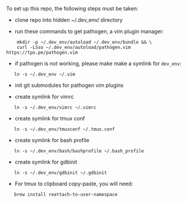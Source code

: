 To set up this repo, the following steps must be taken: 

 - clone repo into hidden ~/.dev_env/ directory

 - run these commands to get pathogen, a vim plugin manager: 
```
    mkdir -p ~/.dev_env/autoload ~/.dev_env/bundle && \
    curl -LSso ~/.dev_env/autoload/pathogen.vim https://tpo.pe/pathogen.vim
```

 - if pathogen is not working, please make make a symlink for `dev_env`:
 ```
    ln -s ~/.dev_env ~/.vim
 ```

 - init git submodules for pathogen vim plugins
 
 - create symlink for vimrc 
 ```
    ln -s ~/.dev_env/vimrc ~/.vimrc
 ```
 
 - create symlink for tmux conf 
 ```
    ln -s ~/.dev_env/tmuxconf ~/.tmux.conf
 ```

 - create symlink for bash profile
 ```
    ln -s ~/.dev_env/bash/bashprofile ~/.bash_profile
 ```

 - create symlink for gdbinit
 ```
    ln -s ~/.dev_env/gdbinit ~/.gdbinit
 ```

 - For tmux to clipboard copy-paste, you will need:
 ```
    brew install reattach-to-user-namespace
 ```
